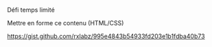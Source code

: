 Défi temps limité

Mettre en forme ce contenu (HTML/CSS)

https://gist.github.com/rxlabz/995e4843b54933fd203e1b1fdba40b73
